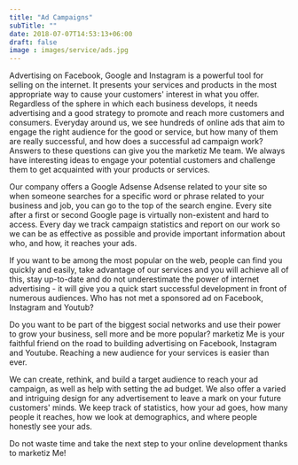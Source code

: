 ```yaml
---
title: "Ad Campaigns"
subTitle: ""
date: 2018-07-07T14:53:13+06:00
draft: false
image : images/service/ads.jpg
---
```

Advertising on Facebook, Google and Instagram is a powerful tool for selling on the internet. It presents your services and products in the most appropriate way to cause your customers' interest in what you offer. Regardless of the sphere in which each business develops, it needs advertising and a good strategy to promote and reach more customers and consumers. Everyday around us, we see hundreds of online ads that aim to engage the right audience for the good or service, but how many of them are really successful, and how does a successful ad campaign work? Answers to these questions can give you the marketiz Me team. We always have interesting ideas to engage your potential customers and challenge them to get acquainted with your products or services.

Our company offers a Google Adsense Adsense related to your site so when someone searches for a specific word or phrase related to your business and job, you can go to the top of the search engine. Every site after a first or second Google page is virtually non-existent and hard to access. Every day we track campaign statistics and report on our work so we can be as effective as possible and provide important information about who, and how, it reaches your ads.

If you want to be among the most popular on the web, people can find you quickly and easily, take advantage of our services and you will achieve all of this, stay up-to-date and do not underestimate the power of internet advertising - it will give you a quick start successful development in front of numerous audiences. Who has not met a sponsored ad on Facebook, Instagram and Youtub?


Do you want to be part of the biggest social networks and use their power to grow your business, sell more and be more popular? marketiz Me is your faithful friend on the road to building advertising on Facebook, Instagram and Youtube. Reaching a new audience for your services is easier than ever.

We can create, rethink, and build a target audience to reach your ad campaign, as well as help with setting the ad budget. We also offer a varied and intriguing design for any advertisement to leave a mark on your future customers' minds. We keep track of statistics, how your ad goes, how many people it reaches, how we look at demographics, and where people honestly see your ads.

Do not waste time and take the next step to your online development thanks to marketiz Me!